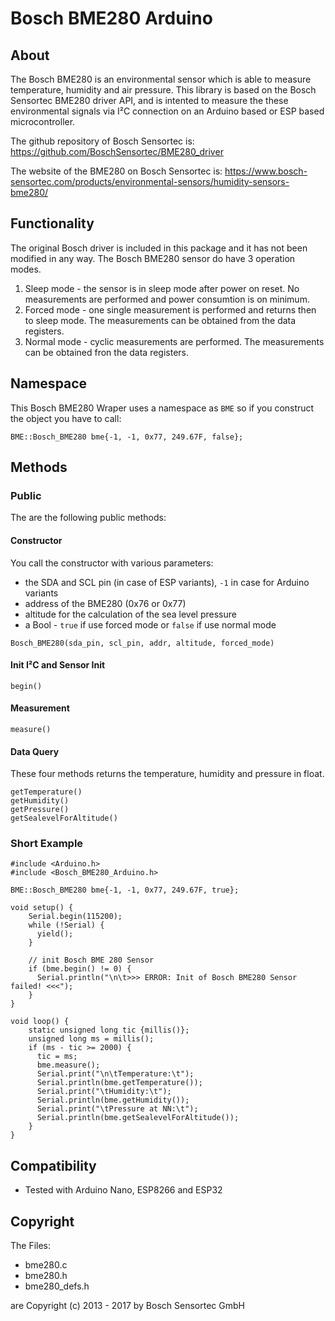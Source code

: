 # Bosch BME280 Arduino

## About
The Bosch BME280 is an environmental sensor which is able to measure temperature, humidity and air pressure.
This library is based on the Bosch Sensortec BME280 driver API, and is intented to measure the these environmental signals via I²C connection on an Arduino based or ESP based microcontroller.

The github repository of Bosch Sensortec is: https://github.com/BoschSensortec/BME280_driver

The website of the BME280 on Bosch Sensortec is: https://www.bosch-sensortec.com/products/environmental-sensors/humidity-sensors-bme280/

## Functionality
The original Bosch driver is included in this package and it has not been modified in any way.
The Bosch BME280 sensor do have 3 operation modes.
1. Sleep mode - the sensor is in sleep mode after power on reset. No measurements are performed and power consumtion is on minimum.
2. Forced mode - one single measurement is performed and returns then to sleep mode. The measurements can be obtained from the data registers.
3. Normal mode - cyclic measurements are performed. The measurements can be obtained fron the data registers.

## Namespace
This Bosch BME280 Wraper uses a namespace as `BME` so if you construct the object you have to call:
```
BME::Bosch_BME280 bme{-1, -1, 0x77, 249.67F, false};
```

## Methods
### Public
The are the following public methods:

#### Constructor
You call the constructor with various parameters:
* the SDA and SCL pin (in case of ESP variants), `-1` in case for Arduino variants
* address of the BME280 (0x76 or 0x77)
* altitude for the calculation of the sea level pressure
* a Bool - `true` if use forced mode or `false` if use normal mode
```
Bosch_BME280(sda_pin, scl_pin, addr, altitude, forced_mode)
```
#### Init I²C and Sensor Init
```
begin()
```
#### Measurement
```
measure()
```
#### Data Query
These four methods returns the temperature, humidity and pressure in float.
```
getTemperature()
getHumidity()
getPressure()
getSealevelForAltitude()
```
### Short Example
```
#include <Arduino.h>
#include <Bosch_BME280_Arduino.h>

BME::Bosch_BME280 bme{-1, -1, 0x77, 249.67F, true};

void setup() {
    Serial.begin(115200);
    while (!Serial) {
      yield();
    }

    // init Bosch BME 280 Sensor
    if (bme.begin() != 0) {
      Serial.println("\n\t>>> ERROR: Init of Bosch BME280 Sensor failed! <<<");
    }
}

void loop() {
    static unsigned long tic {millis()};
    unsigned long ms = millis();
    if (ms - tic >= 2000) {
      tic = ms;
      bme.measure();
      Serial.print("\n\tTemperature:\t");
      Serial.println(bme.getTemperature());
      Serial.print("\tHumidity:\t");
      Serial.println(bme.getHumidity());
      Serial.print("\tPressure at NN:\t");
      Serial.println(bme.getSealevelForAltitude());
    }
}
```


## Compatibility
* Tested with Arduino Nano, ESP8266 and ESP32

## Copyright
The Files:
* bme280.c
* bme280.h
* bme280_defs.h

are Copyright (c) 2013 - 2017 by Bosch Sensortec GmbH
